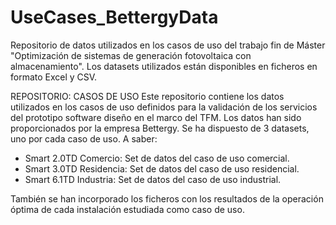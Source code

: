 # UseCases_BettergyData
Repositorio de datos utilizados en los casos de uso del trabajo fin de Máster "Optimización de sistemas de generación fotovoltaica con almacenamiento". Los datasets utilizados están disponibles en ficheros en formato Excel y CSV. 

REPOSITORIO: CASOS DE USO
Este repositorio contiene los datos utilizados en los casos de uso definidos para la validación de los servicios del prototipo software diseño en el marco del TFM. Los datos han sido proporcionados por la empresa Bettergy. Se ha dispuesto de 3 datasets, uno por cada caso de uso. A saber:
  - Smart 2.0TD Comercio: Set de datos del caso de uso comercial.
  - Smart 3.0TD Residencia: Set de datos del caso de uso residencial.
  - Smart 6.1TD Industria: Set de datos del caso de uso industrial.

También se han incorporado los ficheros con los resultados de la operación óptima de cada instalación estudiada como caso de uso.

